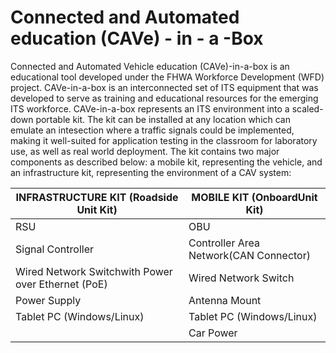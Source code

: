 # Connected and Automated education (CAVe) - in - a -Box

Connected and Automated Vehicle education (CAVe)-in-a-box is an educational tool developed under the FHWA Workforce Development (WFD) project. CAVe-in-a-box is an interconnected set of ITS equipment that was developed to serve as training and educational resources for the emerging ITS workforce.
CAVe-in-a-box represents an ITS environment into a scaled-down portable kit. The kit can be installed at any location which can emulate an intesection where a traffic signals could be implemented, making it well-suited for application testing in the classroom for laboratory use, as well as real world deployment. The kit contains two major components as described below: a mobile kit, representing the vehicle, and an infrastructure kit, representing the environment of a CAV system:



|INFRASTRUCTURE KIT (Roadside Unit Kit) | MOBILE KIT (OnboardUnit Kit)|
|---------------------------------------| ---------------------------|
|RSU | OBU |
|Signal Controller | Controller Area Network(CAN Connector)|
|Wired Network Switchwith Power over Ethernet (PoE) | Wired Network Switch|
|Power Supply | Antenna Mount|
|Tablet PC (Windows/Linux) | Tablet PC (Windows/Linux)|
 |  | Car Power|

 




